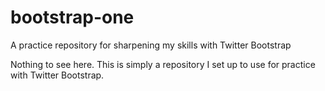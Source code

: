 bootstrap-one
=============

A practice repository for sharpening my skills with Twitter Bootstrap

Nothing to see here. This is simply a repository I set up to use for practice with Twitter Bootstrap.
